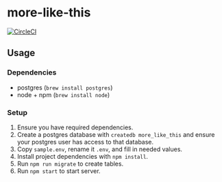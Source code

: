 # more-like-this

[![CircleCI](https://circleci.com/gh/NotAsBadAsItSteams/more-like-this.svg?style=shield)](https://circleci.com/gh/NotAsBadAsItSteams/more-like-this)

## Usage

### Dependencies
- postgres (`brew install postgres`)
- node + npm (`brew install node`)

### Setup
1. Ensure you have required dependencies.
2. Create a postgres database with `createdb more_like_this` and ensure your postgres user has access to that database.
3. Copy `sample.env`, rename it `.env`, and fill in needed values.
4. Install project dependencies with `npm install`.
5. Run `npm run migrate` to create tables.
6. Run `npm start` to start server.